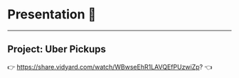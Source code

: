 # Presentation 🔗
-----------
Project: Uber Pickups
---------
👉 https://share.vidyard.com/watch/WBwseEhR1LAVQEfPUzwiZp? 👈
